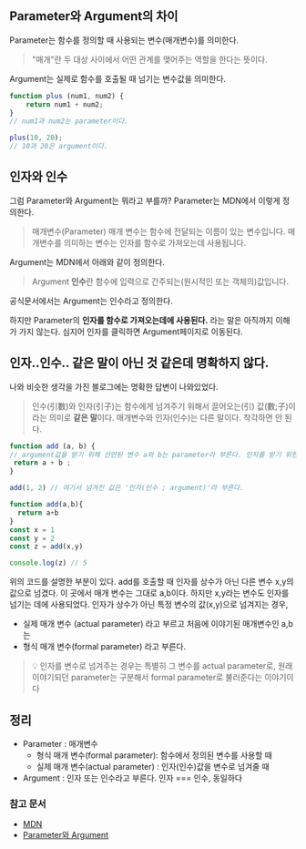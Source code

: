 
## Parameter와 Argument의 차이

Parameter는 함수를 정의할 때 사용되는 변수(매개변수)를 의미한다. 
> "매개"란 두 대상 사이에서 어떤 관계를 맺어주는 역할을 한다는 뜻이다.

Argument는 실제로 함수를 호출될 때 넘기는 변수값을 의미한다. 

```js
function plus (num1, num2) {
	return num1 + num2;
}
// num1과 num2는 parameter이다.

plus(10, 20);
// 10과 20은 argument이다.  
```

## 인자와 인수
그럼 Parameter와 Argument는 뭐라고 부를까?
Parameter는 MDN에서 이렇게 정의한다. 
> 매개변수(Parameter)
매개 변수는 함수에 전달되는 이름이 있는 변수입니다. 매개변수를 의미하는 변수는 인자를 함수로 가져오는데 사용됩니다.

Argument는 MDN에서 아래와 같이 정의한다. 
> Argument
**인수**란 함수에 입력으로 간주되는(원시적인 또는 객체의)값입니다. 

공식문서에서는 Argument는 인수라고 정의한다. 

하지만 Parameter의 **인자를 함수로 가져오는데에 사용된다.** 라는 말은 아직까지 이해가 가지 않는다. 심지어 인자를 클릭하면 Argument페이지로 이동된다. 

## 인자..인수.. 같은 말이 아닌 것 같은데 명확하지 않다.
나와 비슷한 생각을 가진 블로그에는 명확한 답변이 나와있었다. 
> 인수(引數)와 인자(引子)는 함수에게 넘겨주기 위해서 끌어오는(引) 값(數;子)이라는 의미로 **같은 말**이다.
매개변수와 인자(인수)는 다른 말이다. 착각하면 안 된다.

```js 
function add (a, b) { 
// argument값을 받기 위해 선언된 변수 a와 b는 parameter라 부른다. 인자를 받기 위한 매개체로써 선언된 변수라는 의미이다.
 return a + b ;
}

add(1, 2) // 여기서 넘겨진 값은 '인자(인수 ; argument)'라 부른다.
```
```js
function add(a,b){
  return a+b
}
const x = 1
const y = 2
const z = add(x,y)

console.log(z) // 5
```

위의 코드를 설명한 부분이 있다. 
add를 호출할 때 인자를 상수가 아닌 다른 변수 x,y의 값으로 넘겼다.
이 곳에서 매개 변수는 그대로 a,b이다.
하지만 x,y라는 변수도 인자를 넘기는 데에 사용되었다.
인자가 상수가 아닌 특정 변수의 값(x,y)으로 넘겨지는 경우, 
- 실제 매개 변수 (actual parameter)
라고 부르고 처음에 이야기된 매개변수인 a,b는 
- 형식 매개 변수(formal parameter) 
라고 부른다. 

> 💡 인자를 변수로 넘겨주는 경우는 특별히 그 변수를 actual parameter로, 원래 이야기되던 parameter는 구분해서 formal parameter로 불러준다는 이야기이다


## 정리
- Parameter : 매개변수 
   - 형식 매개 변수(formal parameter): 함수에서 정의된 변수를 사용할 때
   - 실제 매개 변수(actual parameter) : 인자(인수)값을 변수로 넘겨줄 때
- Argument : 인자 또는 인수라고 부른다. 인자 === 인수, 동일하다


### 참고 문서
- [MDN](https://developer.mozilla.org/ko/docs/Glossary/Parameter)
- [Parameter와 Argument](https://velog.io/@cloud_oort/Parameter%EC%99%80-Argument-%EC%9D%B8%EC%9E%90%EC%99%80-%EC%9D%B8%EC%88%98-%EC%9A%A9%EC%96%B4-%EA%B5%AC%EB%B6%84)






